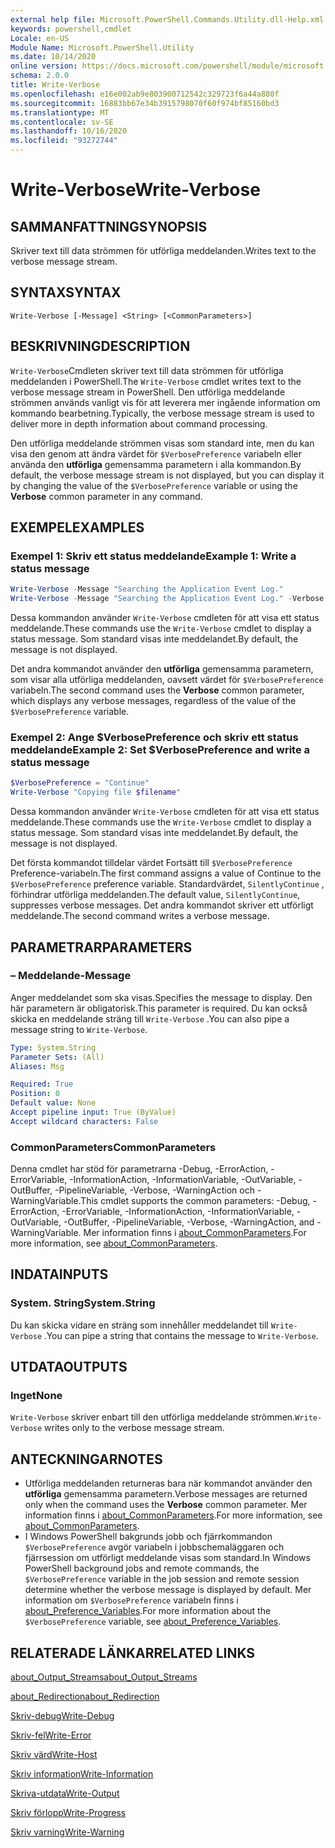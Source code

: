 ```yaml
---
external help file: Microsoft.PowerShell.Commands.Utility.dll-Help.xml
keywords: powershell,cmdlet
Locale: en-US
Module Name: Microsoft.PowerShell.Utility
ms.date: 10/14/2020
online version: https://docs.microsoft.com/powershell/module/microsoft.powershell.utility/write-verbose?view=powershell-5.1&WT.mc_id=ps-gethelp
schema: 2.0.0
title: Write-Verbose
ms.openlocfilehash: e16e002ab9e803900712542c329723f6a44a880f
ms.sourcegitcommit: 16883bb67e34b3915798070f60f974bf85160bd3
ms.translationtype: MT
ms.contentlocale: sv-SE
ms.lasthandoff: 10/16/2020
ms.locfileid: "93272744"
---
```

# <span data-ttu-id="c1702-103">Write-Verbose</span><span class="sxs-lookup"><span data-stu-id="c1702-103">Write-Verbose</span></span>

## <span data-ttu-id="c1702-104">SAMMANFATTNING</span><span class="sxs-lookup"><span data-stu-id="c1702-104">SYNOPSIS</span></span>
<span data-ttu-id="c1702-105">Skriver text till data strömmen för utförliga meddelanden.</span><span class="sxs-lookup"><span data-stu-id="c1702-105">Writes text to the verbose message stream.</span></span>

## <span data-ttu-id="c1702-106">SYNTAX</span><span class="sxs-lookup"><span data-stu-id="c1702-106">SYNTAX</span></span>

```
Write-Verbose [-Message] <String> [<CommonParameters>]
```

## <span data-ttu-id="c1702-107">BESKRIVNING</span><span class="sxs-lookup"><span data-stu-id="c1702-107">DESCRIPTION</span></span>

<span data-ttu-id="c1702-108">`Write-Verbose`Cmdleten skriver text till data strömmen för utförliga meddelanden i PowerShell.</span><span class="sxs-lookup"><span data-stu-id="c1702-108">The `Write-Verbose` cmdlet writes text to the verbose message stream in PowerShell.</span></span> <span data-ttu-id="c1702-109">Den utförliga meddelande strömmen används vanligt vis för att leverera mer ingående information om kommando bearbetning.</span><span class="sxs-lookup"><span data-stu-id="c1702-109">Typically, the verbose message stream is used to deliver more in depth information about command processing.</span></span>

<span data-ttu-id="c1702-110">Den utförliga meddelande strömmen visas som standard inte, men du kan visa den genom att ändra värdet för `$VerbosePreference` variabeln eller använda den **utförliga** gemensamma parametern i alla kommandon.</span><span class="sxs-lookup"><span data-stu-id="c1702-110">By default, the verbose message stream is not displayed, but you can display it by changing the value of the `$VerbosePreference` variable or using the **Verbose** common parameter in any command.</span></span>

## <span data-ttu-id="c1702-111">EXEMPEL</span><span class="sxs-lookup"><span data-stu-id="c1702-111">EXAMPLES</span></span>

### <span data-ttu-id="c1702-112">Exempel 1: Skriv ett status meddelande</span><span class="sxs-lookup"><span data-stu-id="c1702-112">Example 1: Write a status message</span></span>

```powershell
Write-Verbose -Message "Searching the Application Event Log."
Write-Verbose -Message "Searching the Application Event Log." -Verbose
```

<span data-ttu-id="c1702-113">Dessa kommandon använder `Write-Verbose` cmdleten för att visa ett status meddelande.</span><span class="sxs-lookup"><span data-stu-id="c1702-113">These commands use the `Write-Verbose` cmdlet to display a status message.</span></span> <span data-ttu-id="c1702-114">Som standard visas inte meddelandet.</span><span class="sxs-lookup"><span data-stu-id="c1702-114">By default, the message is not displayed.</span></span>

<span data-ttu-id="c1702-115">Det andra kommandot använder den **utförliga** gemensamma parametern, som visar alla utförliga meddelanden, oavsett värdet för `$VerbosePreference` variabeln.</span><span class="sxs-lookup"><span data-stu-id="c1702-115">The second command uses the **Verbose** common parameter, which displays any verbose messages, regardless of the value of the `$VerbosePreference` variable.</span></span>

### <span data-ttu-id="c1702-116">Exempel 2: Ange $VerbosePreference och skriv ett status meddelande</span><span class="sxs-lookup"><span data-stu-id="c1702-116">Example 2: Set $VerbosePreference and write a status message</span></span>

```powershell
$VerbosePreference = "Continue"
Write-Verbose "Copying file $filename"
```

<span data-ttu-id="c1702-117">Dessa kommandon använder `Write-Verbose` cmdleten för att visa ett status meddelande.</span><span class="sxs-lookup"><span data-stu-id="c1702-117">These commands use the `Write-Verbose` cmdlet to display a status message.</span></span> <span data-ttu-id="c1702-118">Som standard visas inte meddelandet.</span><span class="sxs-lookup"><span data-stu-id="c1702-118">By default, the message is not displayed.</span></span>

<span data-ttu-id="c1702-119">Det första kommandot tilldelar värdet Fortsätt till `$VerbosePreference` Preference-variabeln.</span><span class="sxs-lookup"><span data-stu-id="c1702-119">The first command assigns a value of Continue to the `$VerbosePreference` preference variable.</span></span> <span data-ttu-id="c1702-120">Standardvärdet, `SilentlyContinue` , förhindrar utförliga meddelanden.</span><span class="sxs-lookup"><span data-stu-id="c1702-120">The default value, `SilentlyContinue`, suppresses verbose messages.</span></span> <span data-ttu-id="c1702-121">Det andra kommandot skriver ett utförligt meddelande.</span><span class="sxs-lookup"><span data-stu-id="c1702-121">The second command writes a verbose message.</span></span>

## <span data-ttu-id="c1702-122">PARAMETRAR</span><span class="sxs-lookup"><span data-stu-id="c1702-122">PARAMETERS</span></span>

### <span data-ttu-id="c1702-123">– Meddelande</span><span class="sxs-lookup"><span data-stu-id="c1702-123">-Message</span></span>

<span data-ttu-id="c1702-124">Anger meddelandet som ska visas.</span><span class="sxs-lookup"><span data-stu-id="c1702-124">Specifies the message to display.</span></span> <span data-ttu-id="c1702-125">Den här parametern är obligatorisk.</span><span class="sxs-lookup"><span data-stu-id="c1702-125">This parameter is required.</span></span> <span data-ttu-id="c1702-126">Du kan också skicka en meddelande sträng till `Write-Verbose` .</span><span class="sxs-lookup"><span data-stu-id="c1702-126">You can also pipe a message string to `Write-Verbose`.</span></span>

```yaml
Type: System.String
Parameter Sets: (All)
Aliases: Msg

Required: True
Position: 0
Default value: None
Accept pipeline input: True (ByValue)
Accept wildcard characters: False
```

### <span data-ttu-id="c1702-127">CommonParameters</span><span class="sxs-lookup"><span data-stu-id="c1702-127">CommonParameters</span></span>

<span data-ttu-id="c1702-128">Denna cmdlet har stöd för parametrarna -Debug, -ErrorAction, -ErrorVariable, -InformationAction, -InformationVariable, -OutVariable, -OutBuffer, -PipelineVariable, -Verbose, -WarningAction och -WarningVariable.</span><span class="sxs-lookup"><span data-stu-id="c1702-128">This cmdlet supports the common parameters: -Debug, -ErrorAction, -ErrorVariable, -InformationAction, -InformationVariable, -OutVariable, -OutBuffer, -PipelineVariable, -Verbose, -WarningAction, and -WarningVariable.</span></span> <span data-ttu-id="c1702-129">Mer information finns i [about_CommonParameters](../Microsoft.PowerShell.Core/About/about_CommonParameters.md).</span><span class="sxs-lookup"><span data-stu-id="c1702-129">For more information, see [about_CommonParameters](../Microsoft.PowerShell.Core/About/about_CommonParameters.md).</span></span>

## <span data-ttu-id="c1702-130">INDATA</span><span class="sxs-lookup"><span data-stu-id="c1702-130">INPUTS</span></span>

### <span data-ttu-id="c1702-131">System. String</span><span class="sxs-lookup"><span data-stu-id="c1702-131">System.String</span></span>

<span data-ttu-id="c1702-132">Du kan skicka vidare en sträng som innehåller meddelandet till `Write-Verbose` .</span><span class="sxs-lookup"><span data-stu-id="c1702-132">You can pipe a string that contains the message to `Write-Verbose`.</span></span>

## <span data-ttu-id="c1702-133">UTDATA</span><span class="sxs-lookup"><span data-stu-id="c1702-133">OUTPUTS</span></span>

### <span data-ttu-id="c1702-134">Inget</span><span class="sxs-lookup"><span data-stu-id="c1702-134">None</span></span>

<span data-ttu-id="c1702-135">`Write-Verbose` skriver enbart till den utförliga meddelande strömmen.</span><span class="sxs-lookup"><span data-stu-id="c1702-135">`Write-Verbose` writes only to the verbose message stream.</span></span>

## <span data-ttu-id="c1702-136">ANTECKNINGAR</span><span class="sxs-lookup"><span data-stu-id="c1702-136">NOTES</span></span>

- <span data-ttu-id="c1702-137">Utförliga meddelanden returneras bara när kommandot använder den **utförliga** gemensamma parametern.</span><span class="sxs-lookup"><span data-stu-id="c1702-137">Verbose messages are returned only when the command uses the **Verbose** common parameter.</span></span> <span data-ttu-id="c1702-138">Mer information finns i [about_CommonParameters](https://go.microsoft.com/fwlink/?LinkID=113216).</span><span class="sxs-lookup"><span data-stu-id="c1702-138">For more information, see [about_CommonParameters](https://go.microsoft.com/fwlink/?LinkID=113216).</span></span>
- <span data-ttu-id="c1702-139">I Windows PowerShell bakgrunds jobb och fjärrkommandon `$VerbosePreference` avgör variabeln i jobbschemaläggaren och fjärrsession om utförligt meddelande visas som standard.</span><span class="sxs-lookup"><span data-stu-id="c1702-139">In Windows PowerShell background jobs and remote commands, the `$VerbosePreference` variable in the job session and remote session determine whether the verbose message is displayed by default.</span></span>
  <span data-ttu-id="c1702-140">Mer information om `$VerbosePreference` variabeln finns i [about_Preference_Variables](../Microsoft.PowerShell.Core/About/about_Preference_Variables.md).</span><span class="sxs-lookup"><span data-stu-id="c1702-140">For more information about the `$VerbosePreference` variable, see [about_Preference_Variables](../Microsoft.PowerShell.Core/About/about_Preference_Variables.md).</span></span>

## <span data-ttu-id="c1702-141">RELATERADE LÄNKAR</span><span class="sxs-lookup"><span data-stu-id="c1702-141">RELATED LINKS</span></span>

[<span data-ttu-id="c1702-142">about_Output_Streams</span><span class="sxs-lookup"><span data-stu-id="c1702-142">about_Output_Streams</span></span>](../Microsoft.PowerShell.Core/About/about_Output_Streams.md)

[<span data-ttu-id="c1702-143">about_Redirection</span><span class="sxs-lookup"><span data-stu-id="c1702-143">about_Redirection</span></span>](../Microsoft.PowerShell.Core/About/about_Redirection.md)

[<span data-ttu-id="c1702-144">Skriv-debug</span><span class="sxs-lookup"><span data-stu-id="c1702-144">Write-Debug</span></span>](Write-Debug.md)

[<span data-ttu-id="c1702-145">Skriv-fel</span><span class="sxs-lookup"><span data-stu-id="c1702-145">Write-Error</span></span>](Write-Error.md)

[<span data-ttu-id="c1702-146">Skriv värd</span><span class="sxs-lookup"><span data-stu-id="c1702-146">Write-Host</span></span>](Write-Host.md)

[<span data-ttu-id="c1702-147">Skriv information</span><span class="sxs-lookup"><span data-stu-id="c1702-147">Write-Information</span></span>](Write-Information.md)

[<span data-ttu-id="c1702-148">Skriva-utdata</span><span class="sxs-lookup"><span data-stu-id="c1702-148">Write-Output</span></span>](Write-Output.md)

[<span data-ttu-id="c1702-149">Skriv förlopp</span><span class="sxs-lookup"><span data-stu-id="c1702-149">Write-Progress</span></span>](Write-Progress.md)

[<span data-ttu-id="c1702-150">Skriv varning</span><span class="sxs-lookup"><span data-stu-id="c1702-150">Write-Warning</span></span>](Write-Warning.md)
